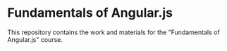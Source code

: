 # Fundamentals of Angular.js

This repository contains the work and materials for the "Fundamentals of Angular.js" course.
